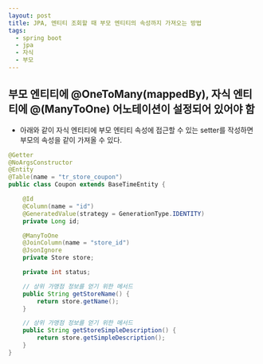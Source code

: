 ```yaml
---
layout: post
title: JPA, 엔티티 조회할 때 부모 엔티티의 속성까지 가져오는 방법
tags:
  - spring boot
  - jpa
  - 자식
  - 부모
---
```


## 부모 엔티티에 @OneToMany(mappedBy), 자식 엔티티에 @(ManyToOne) 어노테이션이 설정되어 있어야 함

* 아래와 같이 자식 엔티티에 부모 엔티티 속성에 접근할 수 있는 setter를 작성하면 부모의 속성을 같이 가져올 수 있다.

```java
@Getter
@NoArgsConstructor
@Entity
@Table(name = "tr_store_coupon")
public class Coupon extends BaseTimeEntity {

    @Id
    @Column(name = "id")
    @GeneratedValue(strategy = GenerationType.IDENTITY)
    private Long id;

    @ManyToOne
    @JoinColumn(name = "store_id")
    @JsonIgnore
    private Store store;

    private int status;

    // 상위 가맹점 정보를 얻기 위한 메서드
    public String getStoreName() {
        return store.getName();
    }

    // 상위 가맹점 정보를 얻기 위한 메서드
    public String getStoreSimpleDescription() {
        return store.getSimpleDescription();
    }
}
```
